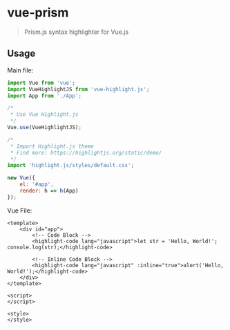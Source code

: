 # vue-prism

> Prism.js syntax highlighter for Vue.js

## Usage

Main file:
```javascript
import Vue from 'vue';
import VueHighlightJS from 'vue-highlight.js';
import App from './App';

/*
 * Use Vue Highlight.js
 */
Vue.use(VueHighlightJS);

/*
 * Import Highlight.js theme
 * Find more: https://highlightjs.org/static/demo/
 */
import 'highlight.js/styles/default.css';

new Vue({
	el: '#app',
	render: h => h(App)
});
```

Vue File:
```vue
<template>
	<div id="app">
		<!-- Code Block -->
		<highlight-code lang="javascript">let str = 'Hello, World!';
console.log(str);</highlight-code>

		<!-- Inline Code Block -->
		<highlight-code lang="javascript" :inline="true">alert('Hello, World!');</highlight-code>
	</div>
</template>

<script>
</script>

<style>
</style>
```

